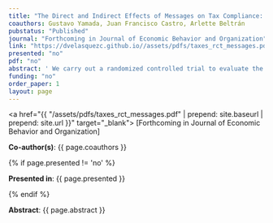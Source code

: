 ```yaml
---
title: "The Direct and Indirect Effects of Messages on Tax Compliance: Experimental Evidence from Peru"
coauthors: Gustavo Yamada, Juan Francisco Castro, Arlette Beltrán
pubstatus: "Published"
journal: "Forthcoming in Journal of Economic Behavior and Organization"
link: "https://dvelasquezc.github.io//assets/pdfs/taxes_rct_messages.pdf"
presented: "no"
pdf: "no"
abstract: ' We carry out a randomized controlled trial to evaluate the effect of three types of messages sent to taxpayers on their compliance with the rental income tax (direct effect) and the spillovers produced on the capital gains and the self-employment income taxes (indirect effects). One message highlights detection, other appeals to social norms, and the third appeals to altruism. We also perform a 15-month follow-up to determine if the treatment increases tax revenues in a sustained manner. We find that the message addressing detection produces a positive and sustained direct effect and a negative but transitory spillover on the other two taxes. The social norms message has no direct effect but produces a sustained negative spillover on the capital gains tax. The message appealing to altruism produces a transitory negative effect and no spillovers. We show there is substantial risk of overestimating the tax revenues produced by the messages if one relies only on their direct effects.'
funding: "no"
order_paper: 1
layout: page
---
```

<a href="{{ "/assets/pdfs/taxes_rct_messages.pdf" | prepend: site.baseurl | prepend: site.url }}" target="_blank"> [Forthcoming in Journal of Economic Behavior and Organization] </a>

<p><b>Co-author(s)</b>: {{ page.coauthors }} </p>

{% if page.presented != 'no' %}
<p><b>Presented in</b>: {{ page.presented }} </p>
{% endif %}

<div class ="text"><p><b>Abstract</b>: {{ page.abstract }} </p></div>

